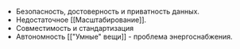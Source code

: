 - Безопасность, достоверность и приватность данных.
- Недостаточное [[Масштабирование]].
- Совместимость и стандартизация
- Автономность [["Умные" вещи]] - проблема энергоснабжения.